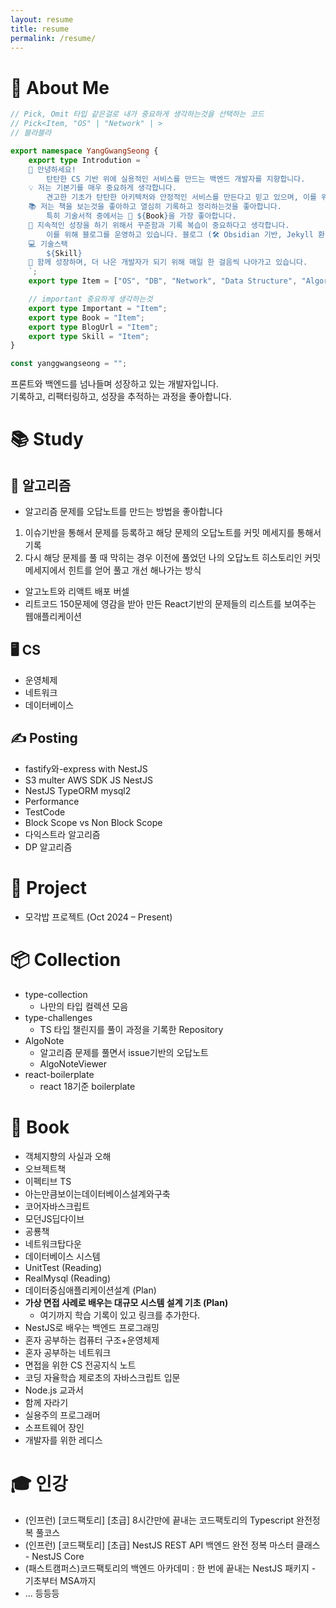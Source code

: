 ```yaml
---
layout: resume
title: resume
permalink: /resume/
---
```


# 👋 About Me

```ts
// Pick, Omit 타입 같은걸로 내가 중요하게 생각하는것을 선택하는 코드
// Pick<Item, "OS" | "Network" | >
// 블라블라

export namespace YangGwangSeong {
    export type Introdution = `
    👋 안녕하세요! 
        탄탄한 CS 기반 위에 실용적인 서비스를 만드는 백엔드 개발자를 지향합니다.
    💡 저는 기본기를 매우 중요하게 생각합니다. 
        견고한 기초가 탄탄한 아키텍처와 안정적인 서비스를 만든다고 믿고 있으며, 이를 위해 ${Important}등 CS 지식을 꾸준히 학습하고 있습니다.
    📚 저는 책을 보는것을 좋아하고 열심히 기록하고 정리하는것을 좋아합니다. 
        특히 기술서적 중에서는 📖 ${Book}을 가장 좋아합니다.
    🌟 지속적인 성장을 하기 위해서 꾸준함과 기록 복습이 중요하다고 생각합니다.
        이를 위해 블로그를 운영하고 있습니다. 블로그 (🛠️ Obsidian 기반, Jekyll 환경) 주소는 ${BlogUrl}입니다.
    💻 기술스택
        ${Skill}
    🚀 함께 성장하며, 더 나은 개발자가 되기 위해 매일 한 걸음씩 나아가고 있습니다.
    `;
    export type Item = ["OS", "DB", "Network", "Data Structure", "Algorithm"];

    // important 중요하게 생각하는것
    export type Important = "Item";
    export type Book = "Item";
    export type BlogUrl = "Item";
    export type Skill = "Item";
}

const yanggwangseong = "";
```

프론트와 백엔드를 넘나들며 성장하고 있는 개발자입니다.  
기록하고, 리팩터링하고, 성장을 추적하는 과정을 좋아합니다.

# 📚 Study

## 🧠 알고리즘

- 알고리즘 문제를 오답노트를 만드는 방법을 좋아합니다
1. 이슈기반을 통해서 문제를 등록하고 해당 문제의 오답노트를 커밋 메세지를 통해서 기록
2. 다시 해당 문제를 풀 때 막히는 경우 이전에 풀었던 나의 오답노트 히스토리인 커밋 메세지에서 힌트를 얻어 풀고 개선 해나가는 방식
- 알고노트와 리액트 배포 버셀
- 리트코드 150문제에 영감을 받아 만든 React기반의 문제들의 리스트를 보여주는 웹애플리케이션

## 🖥️  CS

- 운영체제
- 네트워크
- 데이터베이스

## ✍️ Posting

- fastify와-express with NestJS
- S3 multer AWS SDK JS NestJS
- NestJS TypeORM mysql2
- Performance
- TestCode
- Block Scope vs Non Block Scope
- 다익스트라 알고리즘
- DP 알고리즘

# 🚀 Project

- 모각밥 프로젝트 (Oct 2024 – Present)

# 📦 Collection

- type-collection
	- 나만의 타입 컬렉션 모음
- type-challenges
	- TS 타입 챌린지를 풀이 과정을 기록한 Repository
- AlgoNote
	- 알고리즘 문제를 풀면서 issue기반의 오답노트
	- AlgoNoteViewer
- react-boilerplate
	- react 18기준 boilerplate

# 📖 Book

- 객체지향의 사실과 오해
- 오브젝트책
- 이펙티브 TS
- 아는만큼보이는데이터베이스설계와구축
- 코어자바스크립트
- 모던JS딥다이브
- 공룡책
- 네트워크탑다운
- 데이터베이스 시스템
- UnitTest (Reading)
- RealMysql (Reading)
- 데이터중심애플리케이션설계 (Plan)
- **가상 면접 사례로 배우는 대규모 시스템 설계 기초 (Plan)**
	- 여기까지 학습 기록이 있고 링크를 추가한다.
- NestJS로 배우는 백엔드 프로그래밍
- 혼자 공부하는 컴퓨터 구조+운영체제
- 혼자 공부하는 네트워크
- 면접을 위한 CS 전공지식 노트
- 코딩 자율학습 제로초의 자바스크립트 입문
- Node.js 교과서
- 함께 자라기
- 실용주의 프로그래머
- 소프트웨어 장인
- 개발자를 위한 레디스

# 🎓 인강

- (인프런) [코드팩토리] [초급] 8시간만에 끝내는 코드팩토리의 Typescript 완전정복 풀코스
- (인프런) [코드팩토리] [초급] NestJS REST API 백엔드 완전 정복 마스터 클래스 - NestJS Core
- (패스트캠퍼스)코드팩토리의 백엔드 아카데미 : 한 번에 끝내는 NestJS 패키지 - 기초부터 MSA까지
- ... 등등등


